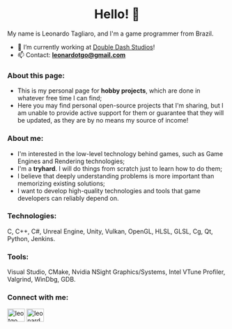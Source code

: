 <h1 align="center">Hello! 👋</h1>

My name is Leonardo Tagliaro, and I'm a game programmer from Brazil.
- 🔭 I’m currently working at [Double Dash Studios](https://doubledashstudios.com/en)!
- 📫 Contact: **leonardotgo@gmail.com**

<h3 align="left">About this page:</h3>

- This is my personal page for **hobby projects**, which are done in whatever free time I can find;
- Here you may find personal open-source projects that I'm sharing, but I am unable to provide active support for them or guarantee that they will be updated, as they are by no means my source of income!

<h3 align="left">About me:</h3>

- I'm interested in the low-level technology behind games, such as Game Engines and Rendering technologies;
- I'm a **tryhard**. I will do things from scratch just to learn how to do them;
- I believe that deeply understanding problems is more important than memorizing existing solutions;
- I want to develop high-quality technologies and tools that game developers can reliably depend on.

<h3 align="left">Technologies:</h3>
C, C++, C#, Unreal Engine, Unity, Vulkan, OpenGL, HLSL, GLSL, Cg, Qt, Python, Jenkins.
 
 <h3 align="left">Tools:</h3>
Visual Studio, CMake, Nvidia NSight Graphics/Systems, Intel VTune Profiler, Valgrind, WinDbg, GDB.

<h3 align="left">Connect with me:</h3>
<p align="left">
<a href="https://twitter.com/leotgo" target="blank"><img align="center" src="https://raw.githubusercontent.com/rahuldkjain/github-profile-readme-generator/master/src/images/icons/Social/twitter.svg" alt="leotgo" height="30" width="40" /></a>
<a href="https://linkedin.com/in/leonardo-tagliaro" target="blank"><img align="center" src="https://raw.githubusercontent.com/rahuldkjain/github-profile-readme-generator/master/src/images/icons/Social/linked-in-alt.svg" alt="leonardo-tagliaro" height="30" width="40" /></a>
</p>
